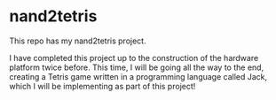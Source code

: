 # nand2tetris
This repo has my nand2tetris project. 

I have completed this project up to the construction of the hardware platform twice before. This time, I will be going all the way to the end, creating a Tetris game written in a programming language called Jack, which I will be implementing as part of this project!
